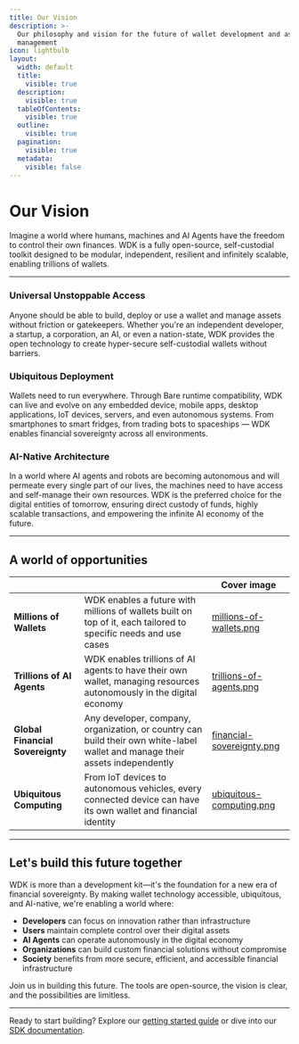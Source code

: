 ```yaml
---
title: Our Vision
description: >-
  Our philosophy and vision for the future of wallet development and asset
  management
icon: lightbulb
layout:
  width: default
  title:
    visible: true
  description:
    visible: true
  tableOfContents:
    visible: true
  outline:
    visible: true
  pagination:
    visible: true
  metadata:
    visible: false
---
```


# Our Vision

Imagine a world where humans, machines and AI Agents have the freedom to control their own finances. WDK is a fully open-source, self-custodial toolkit designed to be modular, independent, resilient and infinitely scalable, enabling trillions of wallets. 

***

### **Universal Unstoppable Access**

Anyone should be able to build, deploy or use a wallet and manage assets without friction or gatekeepers. Whether you're an independent developer, a startup, a corporation, an AI, or even a nation-state, WDK provides the open technology to create hyper-secure self-custodial wallets without barriers.

### **Ubiquitous Deployment**

Wallets need to run everywhere. Through Bare runtime compatibility, WDK can live and evolve on any embedded device, mobile apps, desktop applications, IoT devices, servers, and even autonomous systems. From smartphones to smart fridges, from trading bots to spaceships — WDK enables financial sovereignty across all environments.

### **AI-Native Architecture**

In a world where AI agents and robots are becoming autonomous and will permeate every single part of our lives, the machines need to have access and self-manage their own resources. WDK is the preferred choice for the digital entities of tomorrow, ensuring direct custody of funds, highly scalable transactions, and empowering the infinite AI economy of the future.

***

## A world of opportunities

<table data-card-size="large" data-view="cards">
	<thead>
		<tr>
			<th></th>
			<th></th>
			<th data-hidden data-card-cover data-type="image">Cover image</th>
		</tr>
	</thead>
	<tbody>
		<tr>
			<td>
				<strong>Millions of Wallets</strong>
			</td>
			<td>WDK enables a future with millions of wallets built on top of it, each tailored to specific needs and use cases</td>
			<td>
				<a href="../assets/millions-of-wallets.png">millions-of-wallets.png</a>
			</td>
		</tr>
		<tr>
			<td>
				<strong>Trillions of AI Agents</strong>
			</td>
			<td>WDK enables trillions of AI agents to have their own wallet, managing resources autonomously in the digital economy</td>
			<td>
				<a href="../assets/trillions-of-agents.png">trillions-of-agents.png</a>
			</td>
		</tr>
		<tr>
			<td>
				<strong>Global Financial Sovereignty</strong>
			</td>
			<td>Any developer, company, organization, or country can build their own white-label wallet and manage their assets independently</td>
			<td>
				<a href="../assets/financial-sovereignty.png">financial-sovereignty.png</a>
			</td>
		</tr>
		<tr>
			<td>
				<strong>Ubiquitous Computing</strong>
			</td>
			<td>From IoT devices to autonomous vehicles, every connected device can have its own wallet and financial identity</td>
			<td>
				<a href="../assets/ubiquitous-computing.png">ubiquitous-computing.png</a>
			</td>
		</tr>
	</tbody>
</table>

***

## Let's build this future together

WDK is more than a development kit—it's the foundation for a new era of financial sovereignty. By making wallet technology accessible, ubiquitous, and AI-native, we're enabling a world where:

* **Developers** can focus on innovation rather than infrastructure
* **Users** maintain complete control over their digital assets
* **AI Agents** can operate autonomously in the digital economy
* **Organizations** can build custom financial solutions without compromise
* **Society** benefits from more secure, efficient, and accessible financial infrastructure

Join us in building this future. The tools are open-source, the vision is clear, and the possibilities are limitless.

***

Ready to start building? Explore our [getting started guide](../getting-started/prerequisites.md) or dive into our [SDK documentation](../sdk/getting-started.md).
